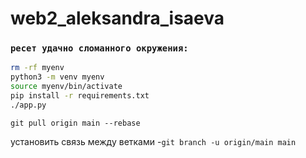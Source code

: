 # web2_aleksandra_isaeva

### `ресет удачно сломанного окружения:`

```bash
rm -rf myenv
python3 -m venv myenv
source myenv/bin/activate
pip install -r requirements.txt
./app.py
```



``` git pull origin main --rebase ``` 

установить связь между ветками -``` git branch -u origin/main main ```
